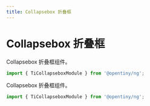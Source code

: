 ```yaml
---
title: Collapsebox 折叠框
---
```

# Collapsebox 折叠框

<div class="used-tiny">

Collapsebox 折叠框组件。&nbsp;&nbsp;

```typescript
import { TiCollapseboxModule } from '@opentiny/ng';
```

</div>

<div class="used-config">

Collapsebox 折叠框组件。&nbsp;&nbsp;

```typescript
import { TiCollapseboxModule } from '@opentiny/ng';
```

</div>
